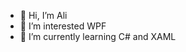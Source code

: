 - 👋 Hi, I’m Ali
- 👀 I’m interested WPF
- 🌱 I’m currently learning C# and XAML 

<!---
zerokilled7/zerokilled7 is a ✨ special ✨ repository because its `README.md` (this file) appears on your GitHub profile.
You can click the Preview link to take a look at your changes.
--->
